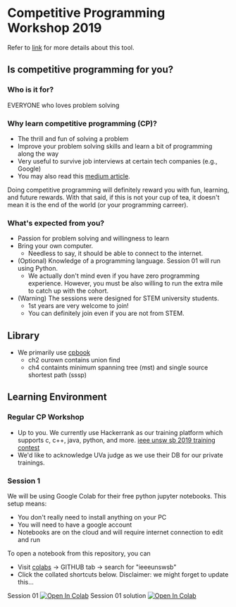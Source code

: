 # Competitive Programming Workshop 2019
Refer to [link](http://www.lukesy.net/docs/ieeeunswsb-cpw/) for more details about this tool.

## Is competitive programming for you?
### Who is it for?
EVERYONE who loves problem solving

### Why learn competitive programming (CP)?
* The thrill and fun of solving a problem
* Improve your problem solving skills and learn a bit of programming along the way
* Very useful to survive job interviews at certain tech companies (e.g., Google)
* You may also read this [medium article](https://medium.com/@hellomeets/why-should-we-learn-competitive-coding-d5e21d469134).

Doing competitive programming will definitely reward you with fun, learning, and future rewards. With that said, if this is not your cup of tea, it doesn't mean it is the end of the world (or your programming carreer).

### What's expected from you?
* Passion for problem solving and willingness to learn
* Bring your own computer. 
  * Needless to say, it should be able to connect to the internet.
* (Optional) Knowledge of a programming language. Session 01 will run using Python.
  * We actually don't mind even if you have zero programming experience. However, you must be also willing to run the extra mile to catch up with the cohort. 
* (Warning) The sessions were designed for STEM university students. 
  * 1st years are very welcome to join!
  * You can definitely join even if you are not from STEM.

## Library
* We primarily use [cpbook](https://github.com/stevenhalim/cpbook-code)
  * ch2 ourown contains union find
  * ch4 containts minimum spanning tree (mst) and single source shortest path (sssp)

## Learning Environment
### Regular CP Workshop
* Up to you. We currently use Hackerrank as our training platform which supports c, c++, java, python, and more. [ieee unsw sb 2019 training contest](https://www.hackerrank.com/contests/ieee-unsw-sb-xtreme-training-2019/challenges)
* We'd like to acknowledge UVa judge as we use their DB for our private trainings.

### Session 1
We will be using Google Colab for their free python jupyter notebooks. This setup means:
* You don't really need to install anything on your PC
* You will need to have a google account
* Notebooks are on the cloud and will require internet connection to edit and run

To open a notebook from this repository, you can
* Visit [colabs](https://colab.research.google.com/notebooks/welcome.ipynb#recent=true) -> GITHUB tab -> search for "ieeeunswsb"
* Click the collated shortcuts below. Disclaimer: we might forget to update this...

Session 01 [![Open In Colab](https://colab.research.google.com/assets/colab-badge.svg)](https://colab.research.google.com/github/ieeeunswsb/cpworkshop/blob/master/session01.ipynb)
Session 01 solution [![Open In Colab](https://colab.research.google.com/assets/colab-badge.svg)](https://colab.research.google.com/github/ieeeunswsb/cpworkshop/blob/master/session01-soln.ipynb)
